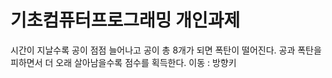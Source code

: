 # 기초컴퓨터프로그래밍 개인과제

시간이 지날수록 공이 점점 늘어나고 공이 총 8개가 되면 폭탄이 떨어진다.
공과 폭탄을 피하면서 더 오래 살아남을수록 점수를 획득한다.
이동 : 방향키
